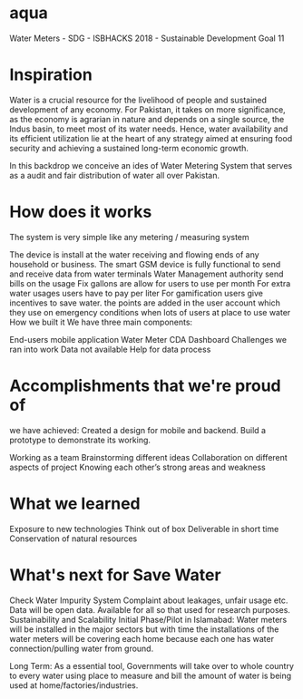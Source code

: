 # aqua
Water Meters - SDG - ISBHACKS 2018 - Sustainable Development Goal 11


# Inspiration
Water is a crucial resource for the livelihood of people and sustained development of any economy. For Pakistan, it takes on more significance, as the economy is agrarian in nature and depends on a single source, the Indus basin, to meet most of its water needs. Hence, water availability and its efficient utilization lie at the heart of any strategy aimed at ensuring food security and achieving a sustained long-term economic growth.

In this backdrop we conceive an ides of Water Metering System that serves as a audit and fair distribution of water all over Pakistan.

# How does it works
The system is very simple like any metering / measuring system

The device is install at the water receiving and flowing ends of any household or business.
The smart GSM device is fully functional to send and receive data from water terminals
Water Management authority send bills on the usage
Fix gallons are allow for users to use per month
For extra water usages users have to pay per liter
For gamification users give incentives to save water. the points are added in the user account which they use on emergency conditions when lots of users at place to use water
How we built it
We have three main components:

End-users mobile application
Water Meter
CDA Dashboard
Challenges we ran into work
Data not available
Help for data process

# Accomplishments that we're proud of
we have achieved: Created a design for mobile and backend. Build a prototype to demonstrate its working.

Working as a team Brainstorming different ideas Collaboration on different aspects of project Knowing each other’s strong areas and weakness

# What we learned
Exposure to new technologies Think out of box Deliverable in short time Conservation of natural resources

# What's next for Save Water
Check Water Impurity System
Complaint about leakages, unfair usage etc.
Data will be open data. Available for all so that used for research purposes.
Sustainability and Scalability
Initial Phase/Pilot in Islamabad: Water meters will be installed in the major sectors but with time the installations of the water meters will be covering each home because each one has water connection/pulling water from ground.

Long Term: As a essential tool, Governments will take over to whole country to every water using place to measure and bill the amount of water is being used at home/factories/industries.
